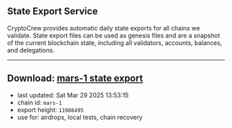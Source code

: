## State Export Service
CryptoCrew provides automatic daily state exports for all chains we validate. State export files can be used as genesis files and are a snapshot of the current blockchain state, including all validators, accounts, balances, and delegations.

---
**Download: [mars-1 state export](https://ccv-s3.nbg1.your-objectstorage.com/SERVICE/mars/mars-1_export_11986495.json)**
---

- last updated: Sat Mar 29 2025 13:53:15
- chain id: `mars-1`
- export height: `11986495`
- use for: airdrops, local tests, chain recovery
